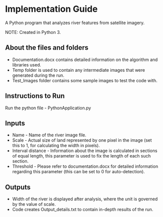 # Implementation Guide
A Python program that analyzes river features from satellite imagery.

NOTE: Created in Python 3.


## About the files and folders
- Documentation.docx contains detailed information on the algorithm and libraries used.
- Temp folder is used to contain any intermediate images that were generated during the run.
- Test_Images folder contains some sample images to test the code with.

## Instructions to Run
Run the python file - PythonApplication.py

## Inputs
- Name - Name of the river image file.
- Scale - Actual size of land represented by one pixel in the image (set this to 1, for calculating the width in pixels).
- Interval distance - Information about the image is calculated in sections of equal length, this parameter is used to fix the length of each such section.
- Threshold - Please refer to documentation.docx for detailed information regarding this parameter (this can be set to 0 for auto-detection).

## Outputs
- Width of the river is displayed after analysis, where the unit is governed by the value of scale.
- Code creates Output_details.txt to contain in-depth results of the run.

